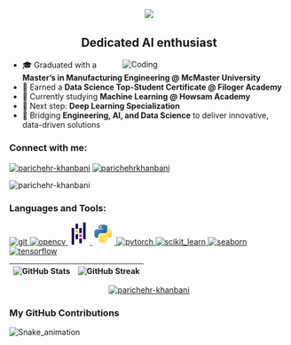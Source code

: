 <div align="center">
  <img src="https://github.com/Parichehr-Khanbani/Parichehr-Khanbani/assets/134718965/451914d6-9f8e-43ed-aa83-6750f6e36344/Parichehr-Khanbani/main/gif.github.banner.gif">
</div>

<h2 align="center"> Dedicated AI enthusiast </h2>

<img align="right" alt="Coding" width="300" src="https://media0.giphy.com/media/L1R1tvI9svkIWwpVYr/giphy.gif?cid=ecf05e47spf1mgza3xlmmx9z9bvbhhyh1d9ph1aaxyxjqge0&ep=v1_gifs_search&rid=giphy.gif&ct=g.gif">

- 🎓 Graduated with a **Master’s in Manufacturing Engineering @ McMaster University**  
- 📜 Earned a **Data Science Top-Student Certificate @ Filoger Academy**  
- 🤖 Currently studying **Machine Learning @ Howsam Academy**  
- 🌱 Next step: **Deep Learning Specialization**  
- 💼 Bridging **Engineering, AI, and Data Science** to deliver innovative, data-driven solutions 



<h3 align="left">Connect with me:</h3>
<p align="left">
  <a href="https://linkedin.com/in/parichehr-khanbani" target="blank"><img align="center" src="https://raw.githubusercontent.com/rahuldkjain/github-profile-readme-generator/master/src/images/icons/Social/linked-in-alt.svg" alt="parichehr-khanbani" height="30" width="40" /></a>
  <a href="https://kaggle.com/parichehrkhanbani" target="blank"><img align="center" src="https://raw.githubusercontent.com/rahuldkjain/github-profile-readme-generator/master/src/images/icons/Social/kaggle.svg" alt="parichehrkhanbani" height="30" width="40" /></a>
</p>

<p align="left"> <img src="https://komarev.com/ghpvc/?username=parichehr-khanbani&label=Profile%20views&color=0e75b6&style=flat" alt="parichehr-khanbani" /> </p>


<h3 align="left">Languages and Tools:</h3>
<p align="left"> <a href="https://git-scm.com/" target="_blank" rel="noreferrer"> <img src="https://www.vectorlogo.zone/logos/git-scm/git-scm-icon.svg" alt="git" width="40" height="40"/> </a> <a href="https://opencv.org/" target="_blank" rel="noreferrer"> <img src="https://www.vectorlogo.zone/logos/opencv/opencv-icon.svg" alt="opencv" width="40" height="40"/> </a> <a href="https://pandas.pydata.org/" target="_blank" rel="noreferrer"> <img src="https://raw.githubusercontent.com/devicons/devicon/2ae2a900d2f041da66e950e4d48052658d850630/icons/pandas/pandas-original.svg" alt="pandas" width="40" height="40"/> </a> <a href="https://www.python.org" target="_blank" rel="noreferrer"> <img src="https://raw.githubusercontent.com/devicons/devicon/master/icons/python/python-original.svg" alt="python" width="40" height="40"/> </a> <a href="https://pytorch.org/" target="_blank" rel="noreferrer"> <img src="https://www.vectorlogo.zone/logos/pytorch/pytorch-icon.svg" alt="pytorch" width="40" height="40"/> </a> <a href="https://scikit-learn.org/" target="_blank" rel="noreferrer"> <img src="https://upload.wikimedia.org/wikipedia/commons/0/05/Scikit_learn_logo_small.svg" alt="scikit_learn" width="40" height="40"/> </a> <a href="https://seaborn.pydata.org/" target="_blank" rel="noreferrer"> <img src="https://seaborn.pydata.org/_images/logo-mark-lightbg.svg" alt="seaborn" width="40" height="40"/> </a> <a href="https://www.tensorflow.org" target="_blank" rel="noreferrer"> <img src="https://www.vectorlogo.zone/logos/tensorflow/tensorflow-icon.svg" alt="tensorflow" width="40" height="40"/> </a> </p>

| ![GitHub Stats](https://github-readme-stats.vercel.app/api?username=parichehr-khanbani&show_icons=true&locale=en&theme=radical) | ![GitHub Streak](https://github-readme-streak-stats.herokuapp.com/?user=parichehr-khanbani&theme=radical) |
|---|---|

<p align="center"> <a href="https://github.com/ryo-ma/github-profile-trophy"><img src="https://github-profile-trophy.vercel.app/?username=parichehr-khanbani" alt="parichehr-khanbani" /></a> </p>

### My GitHub Contributions
![Snake_animation](https://github.com/Parichehr-Khanbani/Parichehr-Khanbani/blob/output/github-contribution-grid-snake.svg)
